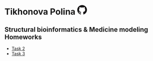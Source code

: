 # Tikhonova Polina [![Альтернативный текст](../GitHub-Mark-32px.png "Вернуться в репозиторий")](https://github.com/PollyTikhonova/bioinformatics_homeworks)
## Structural bioinformatics & Medicine modeling Homeworks

* [Task 2](task_2)
* [Task 3](task_3)
